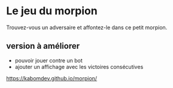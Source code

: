 # Le jeu du morpion
Trouvez-vous un adversaire et affontez-le dans ce petit morpion.

## version à améliorer
- pouvoir jouer contre un bot
- ajouter un affichage avec les victoires consécutives

https://kabomdev.github.io/morpion/
